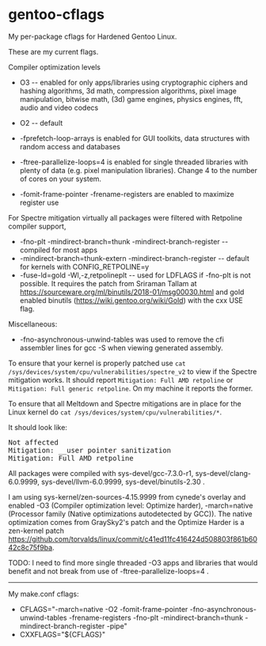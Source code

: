# gentoo-cflags

My per-package cflags for Hardened Gentoo Linux.

These are my current flags.

Compiler optimization levels
* O3 -- enabled for only apps/libraries using cryptographic ciphers and hashing algorithms, 3d math, compression algorithms, pixel image manipulation, bitwise math, (3d) game engines, physics engines, fft, audio and video codecs
* O2 -- default

* -fprefetch-loop-arrays is enabled for GUI toolkits, data structures with random access and databases
* -ftree-parallelize-loops=4 is enabled for single threaded libraries with plenty of data (e.g. pixel manipulation libraries).  Change 4 to the number of cores on your system.
* -fomit-frame-pointer -frename-registers are enabled to maximize register use

For Spectre mitigation virtually all packages were filtered with Retpoline compiler support,
* -fno-plt -mindirect-branch=thunk -mindirect-branch-register -- compiled for most apps
* -mindirect-branch=thunk-extern -mindirect-branch-register -- default for kernels with CONFIG_RETPOLINE=y
* -fuse-ld=gold -Wl,-z,retpolineplt -- used for LDFLAGS if -fno-plt is not possible.  It requires the patch from Sriraman Tallam at https://sourceware.org/ml/binutils/2018-01/msg00030.html and gold enabled binutils (https://wiki.gentoo.org/wiki/Gold) with the cxx USE flag.

Miscellaneous:
* -fno-asynchronous-unwind-tables was used to remove the cfi assembler lines for gcc -S when viewing generated assembly.

To ensure that your kernel is properly patched use `cat /sys/devices/system/cpu/vulnerabilities/spectre_v2` to view if the Spectre mitigation works.  It should report `Mitigation: Full AMD retpoline` or `Mitigation: Full generic retpoline`.  On my machine it reports the former.

To ensure that all Meltdown and Spectre mitigations are in place for the Linux kernel do `cat /sys/devices/system/cpu/vulnerabilities/*`.

It should look like:

<pre>
Not affected
Mitigation: __user pointer sanitization
Mitigation: Full AMD retpoline
</pre>

All packages were compiled with sys-devel/gcc-7.3.0-r1, sys-devel/clang-6.0.9999, sys-devel/llvm-6.0.9999, sys-devel/binutils-2.30 .

I am using sys-kernel/zen-sources-4.15.9999 from cynede's overlay and enabled -O3 (Compiler optimization level: Optimize harder), -march=native (Processor family (Native optimizations autodetected by GCC)).  The native optimization comes from GraySky2's patch and the Optimize Harder is a zen-kernel patch https://github.com/torvalds/linux/commit/c41ed11fc416424d508803f861b6042c8c75f9ba.

TODO:
I need to find more single threaded -O3 apps and libraries that would benefit and not break from use of -ftree-parallelize-loops=4 .

----

My make.conf cflags:

* CFLAGS="-march=native -O2 -fomit-frame-pointer -fno-asynchronous-unwind-tables -frename-registers -fno-plt -mindirect-branch=thunk -mindirect-branch-register -pipe"
* CXXFLAGS="${CFLAGS}"


